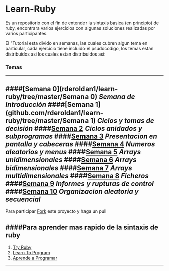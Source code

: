 # Learn-Ruby
Es un repositorio con el fin de entender  la sintaxis basica (en principio) de ruby, encontrara varios
ejercicios con algunas soluciones realizadas por varios participantes.

El "Tutorial esta divido en semanas, las cuales cubren algun tema en particular, cada ejercicio tiene
incluido el psudocodigo, los temas estan distribuidos asi los cuales estan distribuidos asi:

### Temas
----------
####[Semana 0](rderoldan1/learn-ruby/tree/master/Semana 0) _Semana de Introducción_
####[Semana 1](github.com/rderoldan1/learn-ruby/tree/master/Semana 1) _Ciclos y tomas de decisión_ 
####[Semana 2](github.com/rderoldan1/learn-ruby) _Ciclos anidados y subprogramas_
####[Semana 3](github.com/rderoldan1/learn-ruby) _Presentacion en pantalla y cabeceras_ 
####[Semana 4](github.com/rderoldan1/learn-ruby) _Numeros aleatorios y menus_ 
####[Semana 5](github.com/rderoldan1/learn-ruby) _Arrays unidimensionales_
####[Semana 6](github.com/rderoldan1/learn-ruby) _Arrays bidimensionales_ 
####[Semana 7](github.com/rderoldan1/learn-ruby) _Arrays multidimensionales_
####[Semana 8](github.com/rderoldan1/learn-ruby) _Ficheros_
####[Semana 9](github.com/rderoldan1/learn-ruby) _Informes y rupturas de control_
####[Semana 10](github.com/rderoldan1/learn-ruby) _Organizacion aleatoria y secuencial_
-------------------------------------------------------------------------------


Para participar [Fork](https://github.com/rderoldan1/learn-ruby/fork) este proyecto y haga un pull


####Para aprender mas rapido de la sintaxis de ruby
---------------------------------------------------

1. [Try Ruby](http://www.tryruby.org)
2. [Learn To Program](http://pine.fm/LearnToProgram/?Chapter=0)	
3. [Aprende a Programar](http://www.rubenploneda.com/aprende-a-programar-ruby-por-chris-pine/)


------------------------------------------------
